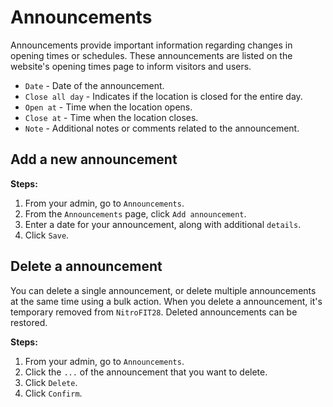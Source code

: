 #   Announcements
Announcements provide important information regarding changes in opening times or schedules. These announcements are listed on the website's opening times page to inform visitors and users.

-   `Date` - Date of the announcement.
-   `Close all day` - Indicates if the location is closed for the entire day.
-   `Open at` - Time when the location opens.
-   `Close at` - Time when the location closes.
-   `Note` - Additional notes or comments related to the announcement.

## Add a new announcement

**Steps:**

1.  From your admin, go to `Announcements`.
2.  From the `Announcements` page, click `Add announcement`.
3.  Enter a date for your announcement, along with additional `details`.
4.  Click `Save`.

##  Delete a announcement
You can delete a single announcement, or delete multiple announcements at the same time using a bulk action. When you delete a announcement, it's temporary removed from `NitroFIT28`. Deleted announcements can be restored.

**Steps:**

1.  From your admin, go to `Announcements`.
2.  Click the `...` of the announcement that you want to delete.
3.  Click `Delete`.
4.  Click `Confirm`.